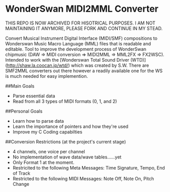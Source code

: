 # WonderSwan MIDI2MML Converter
THIS REPO IS NOW ARCHIVED FOR HISOTRICAL PURPOSES. I AM NOT MAINTAINING IT ANYMORE, PLEASE FORK AND CONTINUE IN MY STEAD.

Convert Musical Instrument Digital Interface (MIDI/SMF) compositions to 
Wonderswan Music Macro Language (MML) files that is readable and 
editable. Tool to improve the development process of WonderSwan 
chipmusic (DAW => MIDI conversion => MIDI2MML => MML2FX => FX2WSC). 
Intended to work with the [Wonderswan Total Sound Driver (WTD)] 
(http://shaw.la.coocan.jp/wtd/) which was created by S.W. There are 
SMF2MML converters out there however a readily available one for the WS 
is much needed for easy implemention. 

##Main Goals
* Parse essential data
* Read from all 3 types of MIDI formats (0, 1, and 2)

##Personal Goals
* Learn how to parse data
* Learn the importance of pointers and how they're used
* Improve my C Coding capabilties

##Conversion Restrictions (at the project's current stage)
* 4 channels, one voice per channel
* No implementation of wave data/wave tables......yet
* Only Format 1 at the moment.
* Restricited to the following Meta Messages: Time Signature, Tempo, End of 
Track
* Restricted to the following MIDI Messages: Note Off, Note On, Pitch Change
